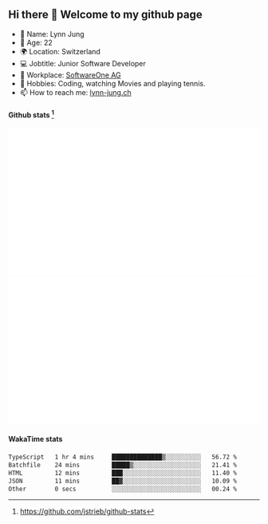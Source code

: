## Hi there 👋 Welcome to my github page

- 🧑 Name: Lynn Jung
- 🔞 Age: 22
- 🌍 Location: Switzerland
- 💻 Jobtitle: Junior Software Developer
- 🏢 Workplace: [SoftwareOne AG](https://www.softwareone.com/)
- 🎾 Hobbies: Coding, watching Movies and playing tennis.
- 📫 How to reach me: [lynn-jung.ch](https://lynn-jung.ch/)


#### Github stats [^1]
![](https://github.com/lynn-jung/github-stats/blob/master/generated/overview.svg)  ![](https://github.com/lynn-jung/github-stats/blob/master/generated/languages.svg)


#### WakaTime stats
<!--START_SECTION:waka-->

```text
TypeScript   1 hr 4 mins     ██████████████▒░░░░░░░░░░   56.72 %
Batchfile    24 mins         █████▒░░░░░░░░░░░░░░░░░░░   21.41 %
HTML         12 mins         ███░░░░░░░░░░░░░░░░░░░░░░   11.40 %
JSON         11 mins         ██▓░░░░░░░░░░░░░░░░░░░░░░   10.09 %
Other        0 secs          ░░░░░░░░░░░░░░░░░░░░░░░░░   00.24 %
```

<!--END_SECTION:waka-->

[^1]: https://github.com/jstrieb/github-stats
